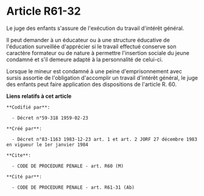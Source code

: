 # Article R61-32

Le juge des enfants s'assure de l'exécution du travail d'intérêt général.

Il peut demander à un éducateur ou à une structure éducative de l'éducation surveillée d'apprécier si le travail effectué
conserve son caractère formateur ou de nature à permettre l'insertion sociale du jeune condamné et s'il demeure adapté à la
personnalité de celui-ci.

Lorsque le mineur est condamné à une peine d'emprisonnement avec sursis assortie de l'obligation d'accomplir un travail
d'intérêt général, le juge des enfants peut faire application des dispositions de l'article R. 60.

**Liens relatifs à cet article**

	**Codifié par**:

	  - Décret n°59-318 1959-02-23

	**Créé par**:

	  - Décret n°83-1163 1983-12-23 art. 1 et art. 2 JORF 27 décembre 1983 en vigueur le 1er janvier 1984

	**Cite**:

	  - CODE DE PROCEDURE PENALE - art. R60 (M)

	**Cité par**:

	  - CODE DE PROCEDURE PENALE - art. R61-31 (Ab)
